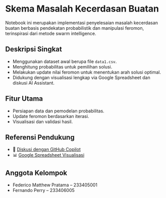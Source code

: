 # Skema Masalah Kecerdasan Buatan

Notebook ini merupakan implementasi penyelesaian masalah kecerdasan buatan berbasis pendekatan probabilistik dan manipulasi feromon, terinspirasi dari metode swarm intelligence.

## Deskripsi Singkat

- Menggunakan dataset awal berupa file `data1.csv`.
- Menghitung probabilitas untuk pemilihan solusi.
- Melakukan update nilai feromon untuk menentukan arah solusi optimal.
- Didukung dengan visualisasi lengkap via Google Spreadsheet dan diskusi AI Assistant.

## Fitur Utama

- Persiapan data dan pemodelan probabilitas.
- Update feromon berdasarkan iterasi.
- Visualisasi dan validasi hasil.

## Referensi Pendukung

- 💬 [Diskusi dengan GitHub Copilot](https://github.com/copilot/share/c269410c-0044-8871-a002-aa46a0da6863)
- 📊 [Google Spreadsheet Visualisasi](https://docs.google.com/spreadsheets/d/1xClQWvudqFlrtaXHDu6QwPMDLT7qxlPU4y8j58fPvqk/edit?usp=sharing)

## Anggota Kelompok

- Federico Matthew Pratama – 233405001
- Fernando Perry – 233406005
